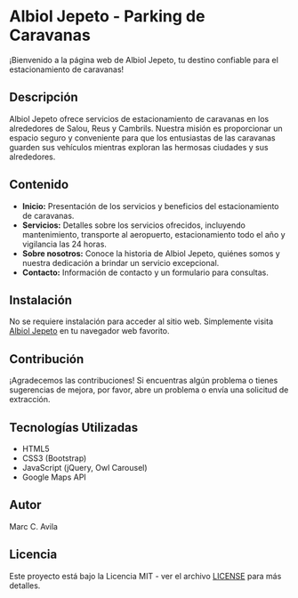 # Albiol Jepeto - Parking de Caravanas

¡Bienvenido a la página web de Albiol Jepeto, tu destino confiable para el estacionamiento de caravanas!

## Descripción

Albiol Jepeto ofrece servicios de estacionamiento de caravanas en los alrededores de Salou, Reus y Cambrils. Nuestra misión es proporcionar un espacio seguro y conveniente para que los entusiastas de las caravanas guarden sus vehículos mientras exploran las hermosas ciudades y sus alrededores.

## Contenido

- **Inicio:** Presentación de los servicios y beneficios del estacionamiento de caravanas.
- **Servicios:** Detalles sobre los servicios ofrecidos, incluyendo mantenimiento, transporte al aeropuerto, estacionamiento todo el año y vigilancia las 24 horas.
- **Sobre nosotros:** Conoce la historia de Albiol Jepeto, quiénes somos y nuestra dedicación a brindar un servicio excepcional.
- **Contacto:** Información de contacto y un formulario para consultas.

## Instalación

No se requiere instalación para acceder al sitio web. Simplemente visita [Albiol Jepeto](https://www.albioljepeto.com/) en tu navegador web favorito.

## Contribución

¡Agradecemos las contribuciones! Si encuentras algún problema o tienes sugerencias de mejora, por favor, abre un problema o envía una solicitud de extracción.

## Tecnologías Utilizadas

- HTML5
- CSS3 (Bootstrap)
- JavaScript (jQuery, Owl Carousel)
- Google Maps API

## Autor

Marc C. Avila

## Licencia

Este proyecto está bajo la Licencia MIT - ver el archivo [LICENSE](LICENSE) para más detalles.
